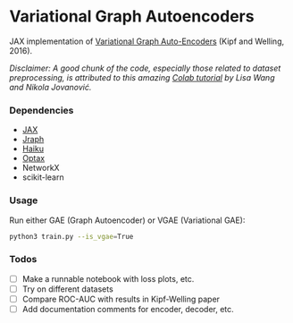 # Variational Graph Autoencoders

JAX implementation of [Variational Graph Auto-Encoders](https://arxiv.org/abs/1611.07308) (Kipf and Welling, 2016).

_Disclaimer: A good chunk of the code, especially those related to dataset preprocessing, is attributed to this amazing [Colab tutorial](https://github.com/deepmind/educational/blob/master/colabs/summer_schools/intro_to_graph_nets_tutorial_with_jraph.ipynb) by Lisa Wang and Nikola Jovanović._

### Dependencies

- [JAX](https://jax.readthedocs.io/en/latest/)
- [Jraph](https://github.com/deepmind/jraph)
- [Haiku](https://github.com/deepmind/dm-haiku)
- [Optax](https://github.com/deepmind/optax)
- NetworkX
- scikit-learn

### Usage

Run either GAE (Graph Autoencoder) or VGAE (Variational GAE):

```zsh
python3 train.py --is_vgae=True
```

### Todos

- [ ] Make a runnable notebook with loss plots, etc.
- [ ] Try on different datasets
- [ ] Compare ROC-AUC with results in Kipf-Welling paper
- [ ] Add documentation comments for encoder, decoder, etc.
